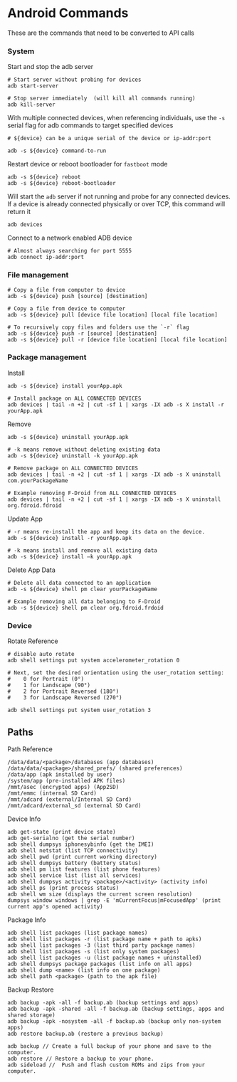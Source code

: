 # Android Commands
These are the commands that need to be converted to API calls

### System

Start and stop the adb server
```
# Start server without probing for devices
adb start-server

# Stop server immediately  (will kill all commands running)
adb kill-server
```

With multiple connected devices, when referencing individuals, use the `-s` serial flag for adb commands to target specified devices
```
# ${device} can be a unique serial of the device or ip-addr:port

adb -s ${device} command-to-run
```

Restart device or reboot bootloader for `fastboot` mode
```
adb -s ${device} reboot
adb -s ${device} reboot-bootloader
```

Will start the `adb` server if not running and probe for any connected devices. If a device is already connected physically or over TCP, this command will return it
```
adb devices
```

Connect to a network enabled ADB device
```
# Almost always searching for port 5555
adb connect ip-addr:port
```

### File management

```
# Copy a file from computer to device
adb -s ${device} push [source] [destination]

# Copy a file from device to computer
adb -s ${device} pull [device file location] [local file location]

# To recursively copy files and folders use the `-r` flag
adb -s ${device} push -r [source] [destination]
adb -s ${device} pull -r [device file location] [local file location]
```

### Package management

Install
```
adb -s ${device} install yourApp.apk

# Install package on ALL CONNECTED DEVICES
adb devices | tail -n +2 | cut -sf 1 | xargs -IX adb -s X install -r yourApp.apk
```

Remove
```
adb -s ${device} uninstall yourApp.apk

# -k means remove without deleting existing data
adb -s ${device} uninstall -k yourApp.apk

# Remove package on ALL CONNECTED DEVICES
adb devices | tail -n +2 | cut -sf 1 | xargs -IX adb -s X uninstall com.yourPackageName

# Example removing F-Droid from ALL CONNECTED DEVICES
adb devices | tail -n +2 | cut -sf 1 | xargs -IX adb -s X uninstall org.fdroid.fdroid
```

Update App
```
# -r means re-install the app and keep its data on the device.
adb -s ${device} install -r yourApp.apk

# -k means install and remove all existing data
adb -s ${device} install –k yourApp.apk
```

Delete App Data
```
# Delete all data connected to an application
adb -s ${device} shell pm clear yourPackageName

# Example removing all data belonging to F-Droid
adb -s ${device} shell pm clear org.fdroid.frdoid
```
### Device

Rotate Reference
```
# disable auto rotate
adb shell settings put system accelerometer_rotation 0

# Next, set the desired orientation using the user_rotation setting:
#    0 for Portrait (0°)
#    1 for Landscape (90°)
#    2 for Portrait Reversed (180°)
#    3 for Landscape Reversed (270°)

adb shell settings put system user_rotation 3
```

## Paths

Path Reference
```
/data/data/<package>/databases (app databases)
/data/data/<package>/shared_prefs/ (shared preferences)
/data/app (apk installed by user)
/system/app (pre-installed APK files)
/mmt/asec (encrypted apps) (App2SD)
/mmt/emmc (internal SD Card)
/mmt/adcard (external/Internal SD Card)
/mmt/adcard/external_sd (external SD Card)
```

Device Info
```
adb get-statе (print device state)
adb get-serialno (get the serial number)
adb shell dumpsys iphonesybinfo (get the IMEI)
adb shell netstat (list TCP connectivity)
adb shell pwd (print current working directory)
adb shell dumpsys battery (battery status)
adb shell pm list features (list phone features)
adb shell service list (list all services)
adb shell dumpsys activity <package>/<activity> (activity info)
adb shell ps (print process status)
adb shell wm size (displays the current screen resolution)
dumpsys window windows | grep -E 'mCurrentFocus|mFocusedApp' (print current app's opened activity)
```

Package Info
```
adb shell list packages (list package names)
adb shell list packages -r (list package name + path to apks)
adb shell list packages -3 (list third party package names)
adb shell list packages -s (list only system packages)
adb shell list packages -u (list package names + uninstalled)
adb shell dumpsys package packages (list info on all apps)
adb shell dump <name> (list info on one package)
adb shell path <package> (path to the apk file)
```

Backup Restore
```
adb backup -apk -all -f backup.ab (backup settings and apps)
adb backup -apk -shared -all -f backup.ab (backup settings, apps and shared storage)
adb backup -apk -nosystem -all -f backup.ab (backup only non-system apps)
adb restore backup.ab (restore a previous backup)

adb backup // Create a full backup of your phone and save to the computer.
adb restore // Restore a backup to your phone.
adb sideload //  Push and flash custom ROMs and zips from your computer.
```
